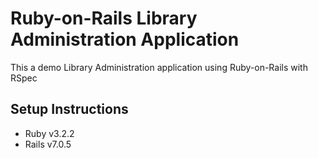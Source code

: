 # Ruby-on-Rails Library Administration Application

This a demo Library Administration application using Ruby-on-Rails with RSpec

## Setup Instructions

* Ruby v3.2.2
* Rails v7.0.5
